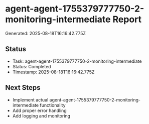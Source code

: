 # agent-agent-1755379777750-2-monitoring-intermediate Report

Generated: 2025-08-18T16:16:42.775Z

## Status
- Task: agent-agent-1755379777750-2-monitoring-intermediate
- Status: Completed
- Timestamp: 2025-08-18T16:16:42.775Z

## Next Steps
- Implement actual agent-agent-1755379777750-2-monitoring-intermediate functionality
- Add proper error handling
- Add logging and monitoring
